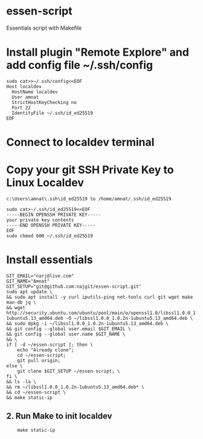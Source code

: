 # essen-script
Essentials script with Makefile

# Install plugin "Remote Explore" and add config file ~/.ssh/config
```
sudo cat>>~/.ssh/config<<EOF
Host localdev
  HostName localdev
  User amnat
  StrictHostKeyChecking no
  Port 22
  IdentityFile ~/.ssh/id_ed25519
EOF
```
# Connect to localdev terminal

# Copy your git SSH Private Key to Linux Localdev
```
c:\Users\amnat\.ssh\id_ed25519 to /home/amnat/.ssh/id_ed25519

sudo cat>~/.ssh/id_ed25519<<EOF
-----BEGIN OPENSSH PRIVATE KEY-----
your private key contents
-----END OPENSSH PRIVATE KEY-----
EOF
sudo chmod 600 ~/.ssh/id_ed25519
```

# Install essentials 
```
GIT_EMAIL="narj@live.com"
GIT_NAME="Amnat"
GIT_SETUP="git@github.com:najgit/essen-script.git"
sudo apt update \
&& sudo apt install -y curl iputils-ping net-tools curl git wget make man-db jq \
&& wget http://security.ubuntu.com/ubuntu/pool/main/o/openssl1.0/libssl1.0.0_1.0.2n-1ubuntu5.13_amd64.deb -O ~/libssl1.0.0_1.0.2n-1ubuntu5.13_amd64.deb \
&& sudo dpkg -i ~/libssl1.0.0_1.0.2n-1ubuntu5.13_amd64.deb \
&& git config --global user.email $GIT_EMAIL \
&& git config --global user.name $GIT_NAME \
&& \
if [ -d ~/essen-script ]; then \
    echo "Already clone";
    cd ~/essen-script;
    git pull origin;
else \
    git clone $GIT_SETUP ~/essen-script; \
fi \
&& ls -la \
&& rm ~/libssl1.0.0_1.0.2n-1ubuntu5.13_amd64.deb* \
&& cd ~/essen-script \
&& make static-ip
```
## 2. Run Make to init localdev
```
    make static-ip
```